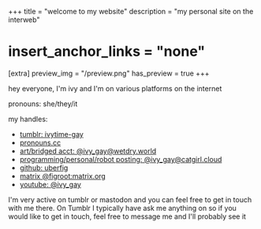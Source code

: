 +++
title = "welcome to my website"
description = "my personal site on the interweb"
# insert_anchor_links = "none"
[extra]
preview_img = "/preview.png"
has_preview = true
+++



hey everyone, I'm ivy and I'm on various platforms on the internet

pronouns: she/they/it

my handles:
- [tumblr: ivytime-gay](https://ivytime-gay.tumblr.com/)
- <a rel="me" href="https://pronouns.cc/@ivy_mae">pronouns.cc</a>
- <a rel="me" href="https://wetdry.world/@ivy_gay">art/bridged acct: @ivy_gay@wetdry.world</a>
- <a rel="me" href="https://mastodon.catgirl.cloud/@ivy_gay">programming/personal/robot posting: @ivy_gay@catgirl.cloud</a>
- [github: uberfig](https://github.com/uberfig)
- [matrix @figroot:matrix.org](https://matrix.to/#/@figroot:matrix.org)
- [youtube: @ivy_gay](https://youtube.com/@ivy_gay)

I'm very active on tumblr or mastodon and you can feel free to get in touch with me there. On Tumblr I typically have ask me anything on so if you would like to get in touch, feel free to message me and I'll probably see it

